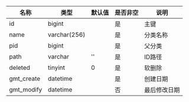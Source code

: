 名称 | 类型 | 默认值 | 是否非空 | 说明
-- | -- | -- | -- |-- 
id | bigint | | 是 | 主键
name | varchar(256) | | 是 | 分类名称
pid | bigint | | 是 | 父分类
path | varchar | '' | 是 | ID路径
deleted | tinyint | 0 | 是 | 软删除
gmt_create | datetime | | 是 | 创建日期
gmt_modify | datetime | | 否 | 最后修改日期
